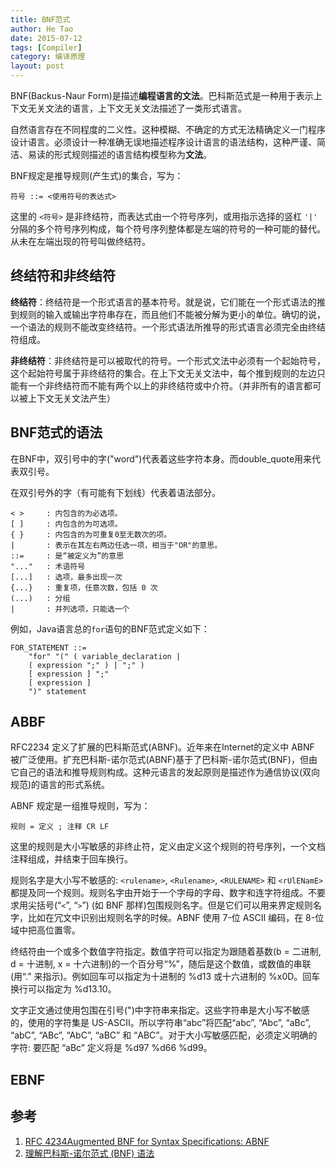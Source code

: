 ```yaml
---
title: BNF范式
author: He Tao
date: 2015-07-12
tags: [Compiler]
category: 编译原理
layout: post
---
```


BNF(Backus-Naur Form)是描述**编程语言的文法**。巴科斯范式是一种用于表示上下文无关文法的语言，上下文无关文法描述了一类形式语言。

自然语言存在不同程度的二义性。这种模糊、不确定的方式无法精确定义一门程序设计语言。必须设计一种准确无误地描述程序设计语言的语法结构，这种严谨、简洁、易读的形式规则描述的语言结构模型称为**文法**。

<!--more-->

BNF规定是推导规则(产生式)的集合，写为：

    符号 ::= <使用符号的表达式>

这里的 `<符号>` 是非终结符，而表达式由一个符号序列，或用指示选择的竖杠 `'|'` 分隔的多个符号序列构成，每个符号序列整体都是左端的符号的一种可能的替代。从未在左端出现的符号叫做终结符。

终结符和非终结符
-------------

**终结符**：终结符是一个形式语言的基本符号。就是说，它们能在一个形式语法的推到规则的输入或输出字符串存在，而且他们不能被分解为更小的单位。确切的说，一个语法的规则不能改变终结符。一个形式语法所推导的形式语言必须完全由终结符组成。

**非终结符**：非终结符是可以被取代的符号。一个形式文法中必须有一个起始符号，这个起始符号属于非终结符的集合。在上下文无关文法中，每个推到规则的左边只能有一个非终结符而不能有两个以上的非终结符或中介符。（并非所有的语言都可以被上下文无关文法产生）

BNF范式的语法
-----------

在BNF中，双引号中的字("word")代表着这些字符本身。而double_quote用来代表双引号。 

在双引号外的字（有可能有下划线）代表着语法部分。 

    < >     : 内包含的为必选项。 
    [ ]     : 内包含的为可选项。 
    { }     : 内包含的为可重复0至无数次的项。 
    |       : 表示在其左右两边任选一项，相当于"OR"的意思。 
    ::=     : 是“被定义为”的意思 
    "..."   : 术语符号 
    [...]   : 选项，最多出现一次 
    {...}   : 重复项，任意次数，包括 0 次 
    (...)   : 分组 
    |       : 并列选项，只能选一个 

例如，Java语言总的`for`语句的BNF范式定义如下：

    FOR_STATEMENT ::=
        "for" "(" ( variable_declaration |
        ( expression ";" ) | ";" )
        [ expression ] ";"
        [ expression ]
        ")" statement

ABBF
----

RFC2234 定义了扩展的巴科斯范式(ABNF)。近年来在Internet的定义中 ABNF 被广泛使用。扩充巴科斯-诺尔范式(ABNF)基于了巴科斯-诺尔范式(BNF)，但由它自己的语法和推导规则构成。这种元语言的发起原则是描述作为通信协议(双向规范)的语言的形式系统。

ABNF 规定是一组推导规则，写为：

    规则 = 定义 ; 注释 CR LF

这里的规则是大小写敏感的非终止符，定义由定义这个规则的符号序列，一个文档注释组成，并结束于回车换行。

规则名字是大小写不敏感的: `<rulename>`, `<Rulename>`, `<RULENAME>` 和 `<rUlENamE>` 都提及同一个规则。规则名字由开始于一个字母的字母、数字和连字符组成。不要求用尖括号(“`<`”, “`>`”) (如 BNF 那样)包围规则名字。但是它们可以用来界定规则名字，比如在冗文中识别出规则名字的时候。ABNF 使用 7-位 ASCII 编码，在 8-位域中把高位置零。

终结符由一个或多个数值字符指定。数值字符可以指定为跟随着基数(b = 二进制, d = 十进制, x = 十六进制)的一个百分号“%”，随后是这个数值，或数值的串联(用“.” 来指示)。例如回车可以指定为十进制的 %d13 或十六进制的 %x0D。回车换行可以指定为 %d13.10。

文字正文通过使用包围在引号(")中字符串来指定。这些字符串是大小写不敏感的，使用的字符集是 US-ASCII。所以字符串“abc”将匹配“abc”, “Abc”, “aBc”, “abC”, “ABc”, “AbC”, “aBC” 和 “ABC”。对于大小写敏感匹配，必须定义明确的字符: 要匹配 “aBc” 定义将是 %d97 %d66 %d99。

EBNF
-----

参考
----

1. [RFC 4234Augmented BNF for Syntax Specifications: ABNF][1]
2. [理解巴科斯-诺尔范式 (BNF) 语法][2]

<!--links-->

[1]: http://www.ietf.org/rfc/rfc5234.txt
[2]: https://msdn.microsoft.com/zh-cn/library/cc451397%28v=vs.71%29.aspx?f=255&MSPPError=-2147217396

